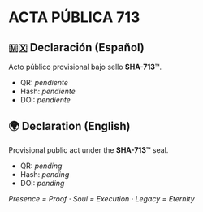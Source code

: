 # ACTA PÚBLICA 713

## 🇲🇽 Declaración (Español)
Acto público provisional bajo sello **SHA-713™**.

- QR: _pendiente_
- Hash: _pendiente_
- DOI: _pendiente_

## 🌍 Declaration (English)
Provisional public act under the **SHA-713™** seal.

- QR: _pending_
- Hash: _pending_
- DOI: _pending_

*Presence = Proof · Soul = Execution · Legacy = Eternity*
